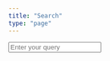 ```yaml
---
title: "Search"
type: "page"
---
```


<div>
<p><input id="search" type="text" placeholder="Enter your query"></p>

<ul id="results"></ul>

<script src="/js/jquery-2.1.3.min.js"></script>
<script src="/js/lunr.js"></script>
<script>
  var lunrIndex,
      $results,
      documents;

  function initLunr() {
    // retrieve the index file
    $.getJSON("../index.json")
      .done(function(index) {
          documents = index;

          lunrIndex = lunr(function(){
            this.ref('href')
            this.field('content')

            this.field("title", {
                boost: 10
            });

            this.field("tags", {
                boost: 5
            });

            documents.forEach(function(doc) {
              try {
                // console.log(doc.href)
                this.add(doc)
              } catch (e) {}
            }, this)
          })
      })
      .fail(function(jqxhr, textStatus, error) {
          var err = textStatus + ", " + error;
          console.error("Error getting Lunr index file:", err);
      });
  }

  function search(query) {
    return lunrIndex.search(query).map(function(result) {
      return documents.filter(function(page) {
        try {
          // console.log(page)
          return page.href === result.ref;
        } catch (e) {
          console.log('whoops')
        }
      })[0];
    });
  }

  function renderResults(results) {
    if (!results.length) {
      return;
    }

    results.slice(0, 30).forEach(function(result) {
      var $result = $("<li>");

      $result.append($("<a>", {
        href: result.href,
        text: result.title
      }));

      $result.append(" <small><time>" + result.date + "</time></small>");

      $results.append($result);
    });
  }

  function initUI() {
    $results = $("#results");

    $("#search").keyup(function(){
      // empty previous results
      $results.empty();

      // trigger search when at least two chars provided.
      var query = $(this).val();
      if (query.length < 2) {
        return;
      }

      var results = search(query);

      renderResults(results);
    });
  }

  initLunr();

  $(document).ready(function(){
    initUI();
  });
</script>
</div>